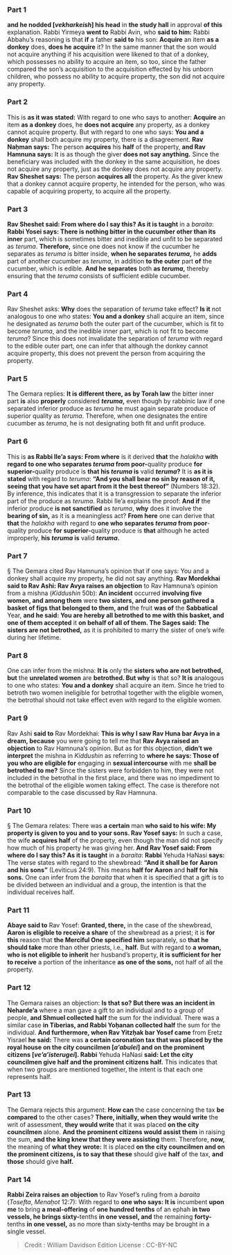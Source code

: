 
### Part 1
<b>and he nodded [<i>vekharkeish</i>] his head</b> in <b>the study hall</b> in approval <b>of this</b> explanation. Rabbi Yirmeya <b>went to</b> Rabbi Avin, who <b>said to him:</b> Rabbi Abbahu’s reasoning is that <b>if</b> a father <b>said to</b> his son: <b>Acquire</b> an item <b>as a donkey</b> does, <b>does he acquire</b> it? In the same manner that the son would not acquire anything if his acquisition were likened to that of a donkey, which possesses no ability to acquire an item, so too, since the father compared the son’s acquisition to the acquisition effected by his unborn children, who possess no ability to acquire property, the son did not acquire any property.

### Part 2
This is <b>as it was stated:</b> With regard to one who says to another: <b>Acquire</b> an item <b>as a donkey</b> does, he <b>does not acquire</b> any property, as a donkey cannot acquire property. But with regard to one who says: <b>You and a donkey</b> shall both acquire my property, there is a disagreement. <b>Rav Naḥman says:</b> The person <b>acquires</b> his <b>half</b> of the property, <b>and Rav Hamnuna says:</b> It is as though the giver <b>does not say anything.</b> Since the beneficiary was included with the donkey in the same acquisition, he does not acquire any property, just as the donkey does not acquire any property. <b>Rav Sheshet says:</b> The person <b>acquires all</b> the property. As the giver knew that a donkey cannot acquire property, he intended for the person, who was capable of acquiring property, to acquire all the property.

### Part 3
<b>Rav Sheshet said: From where do I say this? As it is taught</b> in a <i>baraita</i>: <b>Rabbi Yosei says: There is nothing bitter in the cucumber other than its inner</b> part, which is sometimes bitter and inedible and unfit to be separated as <i>teruma</i>. <b>Therefore,</b> since one does not know if the cucumber he separates as <i>teruma</i> is bitter inside, <b>when he separates <i>teruma</i>,</b> he <b>adds</b> part of another cucumber as <i>teruma</i>, in addition <b>to the outer</b> part <b>of</b> the cucumber, which is edible. <b>And he separates</b> both <b>as <i>teruma</i>,</b> thereby ensuring that the <i>teruma</i> consists of sufficient edible cucumber.

### Part 4
Rav Sheshet asks: <b>Why</b> does the separation of <i>teruma</i> take effect? <b>Is it</b> not analogous to one who states: <b>You and a donkey</b> shall acquire an item, since he designated as <i>teruma</i> both the outer part of the cucumber, which is fit to become <i>teruma</i>, and the inedible inner part, which is not fit to become <i>teruma</i>? Since this does not invalidate the separation of <i>teruma</i> with regard to the edible outer part, one can infer that although the donkey cannot acquire property, this does not prevent the person from acquiring the property.

### Part 5
The Gemara replies: <b>It is different there, as by Torah law</b> the bitter inner part <b>is</b> also <b>properly</b> considered <b><i>teruma</i>,</b> even though by rabbinic law if one separated inferior produce as <i>teruma</i> he must again separate produce of superior quality as <i>teruma</i>. Therefore, when one designates the entire cucumber as <i>teruma</i>, he is not designating both fit and unfit produce.

### Part 6
This is <b>as Rabbi Ile’a says: From where</b> is it derived <b>that</b> the <i>halakha</i> <b>with regard to one who separates <i>teruma</i> from poor-</b>quality produce <b>for superior-</b>quality produce is <b>that his <i>teruma</i> is</b> valid <b><i>teruma</i>?</b> It is <b>as it is stated</b> with regard to <i>teruma</i>: <b>“And you shall bear no sin by reason of it, seeing that you have set apart from it the best thereof”</b> (Numbers 18:32). By inference, this indicates that it is a transgression to separate the inferior part of the produce as <i>teruma</i>. Rabbi Ile’a explains the proof: <b>And if</b> the inferior produce <b>is not sanctified</b> as <i>teruma</i>, <b>why</b> does it involve the <b>bearing of sin,</b> as it is a meaningless act? <b>From here</b> one can derive that <b>that</b> the <i>halakha</i> with regard to <b>one who separates <i>teruma</i> from poor</b>-quality produce <b>for superior-</b>quality produce is <b>that</b> although he acted improperly, <b>his <i>teruma</i> is</b> valid <b><i>teruma</i>.</b>

### Part 7
§ The Gemara cited Rav Hamnuna’s opinion that if one says: You and a donkey shall acquire my property, he did not say anything. <b>Rav Mordekhai said to Rav Ashi: Rav Avya raises an objection</b> to Rav Hamnuna’s opinion from a mishna (<i>Kiddushin</i> 50b): <b>An incident</b> occurred <b>involving five women, and among them</b> were <b>two sisters, and one person gathered a basket of figs that belonged to them, and</b> the fruit <b>was of</b> the <b>Sabbatical</b> Year, <b>and he said: You are hereby all betrothed to me with this basket, and one of them accepted</b> it <b>on behalf of all of them. The Sages said: The sisters are not betrothed,</b> as it is prohibited to marry the sister of one’s wife during her lifetime.

### Part 8
One can infer from the mishna: <b>It is</b> only the <b>sisters who are not betrothed, but</b> the <b>unrelated women</b> are <b>betrothed. But why</b> is that so? <b>It is</b> analogous to one who states: <b>You and a donkey</b> shall acquire an item. Since he tried to betroth two women ineligible for betrothal together with the eligible women, the betrothal should not take effect even with regard to the eligible women.

### Part 9
Rav Ashi <b>said to</b> Rav Mordekhai: <b>This is why I saw Rav Huna bar Avya in a dream, because</b> you were going to tell me that <b>Rav Avya raised an objection</b> to Rav Hamnuna’s opinion. But as for this objection, <b>didn’t we interpret</b> the mishna in <i>Kiddushin</i> as referring to <b>where he says: Those of you who are eligible for</b> engaging in <b>sexual intercourse</b> with me <b>shall be betrothed to me?</b> Since the sisters were forbidden to him, they were not included in the betrothal in the first place, and there was no impediment to the betrothal of the eligible women taking effect. The case is therefore not comparable to the case discussed by Rav Hamnuna.

### Part 10
§ The Gemara relates: There was <b>a certain</b> man <b>who said to his wife: My property is given to you and to your sons. Rav Yosef says:</b> In such a case, the wife <b>acquires half</b> of the property, even though the man did not specify how much of his property he was giving her. <b>And Rav Yosef said: From where do I say this? As it is taught</b> in a <i>baraita</i>: <b>Rabbi</b> Yehuda HaNasi <b>says:</b> The verse states with regard to the shewbread: <b>“And it shall be for Aaron and his sons”</b> (Leviticus 24:9). This means <b>half for Aaron</b> and <b>half for his sons.</b> One can infer from the <i>baraita</i> that when it is specified that a gift is to be divided between an individual and a group, the intention is that the individual receives half.

### Part 11
<b>Abaye said to</b> Rav Yosef: <b>Granted, there,</b> in the case of the shewbread, <b>Aaron is eligible to receive a share</b> of the shewbread as a priest; it is <b>for this</b> reason that <b>the Merciful One specified him</b> separately, so <b>that he should take</b> more than other priests, i.e., <b>half.</b> But with regard to <b>a woman, who is not eligible to inherit</b> her husband’s property, <b>it is sufficient for her to receive</b> a portion of the inheritance <b>as one of the sons,</b> not half of all the property.

### Part 12
The Gemara raises an objection: <b>Is that so? But there was an incident in Neharde’a</b> where a man gave a gift to an individual and to a group of people, <b>and Shmuel collected half</b> the sum for the individual. There was a similar case <b>in Tiberias, and Rabbi Yoḥanan collected half</b> the sum for the individual. <b>And furthermore, when Rav Yitzḥak bar Yosef came</b> from Eretz Yisrael <b>he said:</b> There was <b>a certain coronation tax that was placed by the royal house on the city councilmen [<i>a’abulei</i>] and on the prominent citizens [<i>ve’a’isterugei</i>]. Rabbi</b> Yehuda HaNasi <b>said: Let the city councilmen give half and the prominent citizens half.</b> This indicates that when two groups are mentioned together, the intent is that each one represents half.

### Part 13
The Gemara rejects this argument: <b>How can</b> the case concerning the tax <b>be compared</b> to the other cases? <b>There, initially, when they would write</b> the writ of assessment, <b>they would write</b> that it was placed <b>on the city councilmen</b> alone. <b>And the prominent citizens would assist them</b> in raising the sum, <b>and the king knew that they were assisting</b> them. Therefore, <b>now,</b> the meaning of <b>what they wrote:</b> It is placed <b>on the city councilmen and on the prominent citizens, is to say that these</b> should give <b>half</b> of the tax, <b>and those</b> should give <b>half.</b>

### Part 14
<b>Rabbi Zeira raises an objection</b> to Rav Yosef’s ruling from a <i>baraita</i> (<i>Tosefta</i>, <i>Menaḥot</i> 12:7): With regard to <b>one who says: It is</b> incumbent <b>upon me</b> to bring <b>a meal-offering</b> of <b>one hundred tenths</b> of an ephah <b>in two vessels, he brings sixty-</b>tenths <b>in one vessel, and</b> the remaining <b>forty-</b>tenths <b>in one vessel,</b> as no more than sixty-tenths may be brought in a single vessel.

>Credit : William Davidson Edition
>License : CC-BY-NC